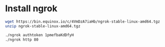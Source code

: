 # Install ngrok
```bash 
wget https://bin.equinox.io/c/4VmDzA7iaHb/ngrok-stable-linux-amd64.tgz
unzip ngrok-stable-linux-amd64.tgz

./ngrok authtoken 1pmefbaKdDfyH
./ngrok http 80
```
